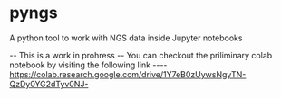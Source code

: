 # pyngs
A python tool to work with NGS data inside Jupyter notebooks

-- This is a work in prohress
-- You can checkout the priliminary colab notebook by visiting the following link
----https://colab.research.google.com/drive/1Y7eB0zUywsNgyTN-QzDy0YG2dTyv0NJ-
